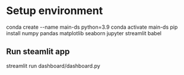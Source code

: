 # Setup environment

conda create --name main-ds python=3.9
conda activate main-ds
pip install numpy pandas matplotlib seaborn jupyter streamlit babel

## Run steamlit app

streamlit run dashboard/dashboard.py
